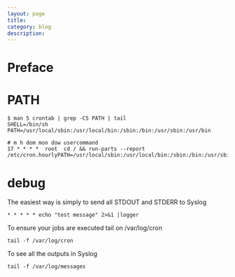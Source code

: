 ```yaml
---
layout: page
title:
category: blog
description:
---
```

# Preface

# PATH

	$ man 5 crontab | grep -C5 PATH | tail
	SHELL=/bin/sh
	PATH=/usr/local/sbin:/usr/local/bin:/sbin:/bin:/usr/sbin:/usr/bin

	# m h dom mon dow usercommand
	17 * * * *  root  cd / && run-parts --report /etc/cron.hourlyPATH=/usr/local/sbin:/usr/local/bin:/sbin:/bin:/usr/sbin:/usr/bin

# debug
The easiest way is simply to send all STDOUT and STDERR to Syslog


	* * * * * echo "test message" 2>&1 |logger

To ensure your jobs are executed tail on /var/log/cron

	tail -f /var/log/cron

To see all the outputs in Syslog

	tail -f /var/log/messages
